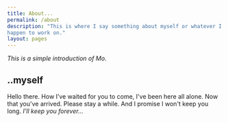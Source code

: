 ```yaml
---
title: About...
permalink: /about
description: "This is where I say something about myself or whatever I
happen to work on."
layout: pages
---
```


_This is a simple introduction of Mo_.

## ..myself #

Hello there. How I’ve waited for you to come, I've been here all alone. 
Now that you've arrived. Please stay a while. And I promise I won't keep you 
long. <span style="color:#1f1f1f"> _I'll keep you forever..._ </span>
